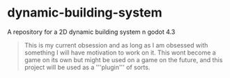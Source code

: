 # dynamic-building-system
 A repository for a 2D dynamic building system n godot 4.3

 > This is my current obsession and as long as I am obsessed with something I will have motivation to work on it.
 > This wont become a game on its own but might be used on a game on the future, and this project will be used as a '''plugin''' of sorts.

